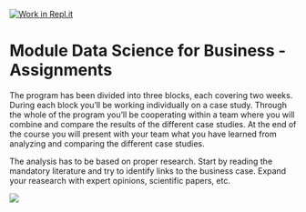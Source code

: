 [![Work in Repl.it](https://classroom.github.com/assets/work-in-replit-14baed9a392b3a25080506f3b7b6d57f295ec2978f6f33ec97e36a161684cbe9.svg)](https://classroom.github.com/online_ide?assignment_repo_id=7012323&assignment_repo_type=AssignmentRepo)
# Module Data Science for Business - Assignments

The program has been divided into three blocks, each covering two weeks. During each block you’ll be working individually on a case study. Through the whole of the program you’ll be cooperating within a team where you will combine and compare the results of the different case studies. At the end of the course you will present with your team what you have learned from analyzing and comparing the different case studies.

The analysis has to be based on proper research. Start by reading the mandatory literature and try to identify links to the business case. Expand your reasearch with expert opinions, scientific papers, etc.

![](http://www.boxedcartoon.com/wp-content/uploads/2014/09/artflow_201409041016.jpg)
